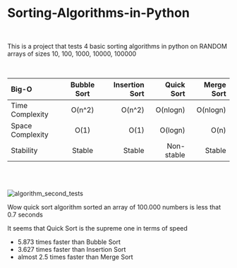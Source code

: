# Sorting-Algorithms-in-Python

<br>

This is a project that tests 4 basic sorting algorithms in python on RANDOM arrays of sizes 10, 100, 1000, 10000, 100000

<br>

| Big-O     | Bubble Sort | Insertion Sort     | Quick Sort  | Merge Sort     |
| :---        |    :----:   |          ---: |  ---: |  ---: |
| Time Complexity     | O(n^2)       | O(n^2)   |    O(nlogn)   | O(nlogn)   |
| Space Complexity   | O(1)       | O(1)        |     O(logn)      | O(n)
| Stability   | Stable       | Stable         |     Non-stable     | Stable

<br>
<br>

![algorithm_second_tests](https://user-images.githubusercontent.com/65974766/144761486-0187a7a6-80cd-4b34-8b23-5ab93b2d76d0.jpg)

Wow quick sort algorithm sorted an array of 100.000 numbers is less that 0.7 seconds

It seems that Quick Sort is the supreme one in terms of speed
- 5.873 times faster than Bubble Sort
- 3.627 times faster than Insertion Sort
- almost 2.5 times faster than Merge Sort
